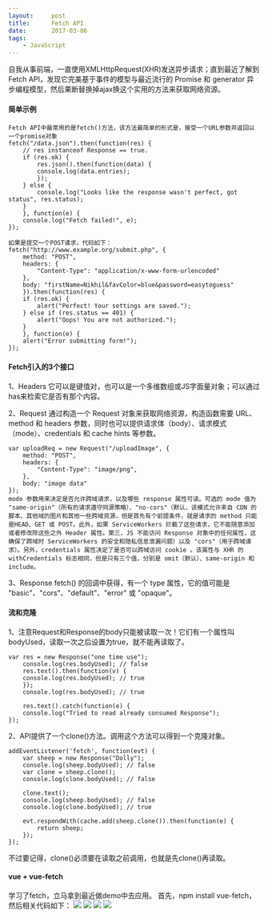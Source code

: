 ```yaml
---
layout:     post
title:      Fetch API
date:       2017-03-06
tags:
    - JavaScript
---	
```


自我从事前端，一直使用XMLHttpRequest(XHR)发送异步请求；直到最近了解到Fetch API，发现它完美基于事件的模型与最近流行的 Promise 和 generator 异步编程模型，然后果断替换掉ajax换这个实用的方法来获取网络资源。

#### 简单示例
    Fetch API中最常用的是fetch()方法，该方法最简单的形式是，接受一个URL参数并返回以一个promise对象
    fetch("/data.json").then(function(res) {
        // res instanceof Response == true.
        if (res.ok) {
            res.json().then(function(data) {
            console.log(data.entries);
            });
        } else {
            console.log("Looks like the response wasn't perfect, got status", res.status);
        }
        }, function(e) {
        console.log("Fetch failed!", e);
    });

    如果是提交一个POST请求，代码如下：
    fetch("http://www.example.org/submit.php", {
        method: "POST",
        headers: {
            "Content-Type": "application/x-www-form-urlencoded"
        },
        body: "firstName=Nikhil&favColor=blue&password=easytoguess"
        }).then(function(res) {
        if (res.ok) {
            alert("Perfect! Your settings are saved.");
        } else if (res.status == 401) {
            alert("Oops! You are not authorized.");
        }
        }, function(e) {
        alert("Error submitting form!");
    });


#### Fetch引入的3个接口
1、Headers 它可以是键值对，也可以是一个多维数组或JS字面量对象；可以通过has来检索它是否有那个内容。

2、Request 通过构造一个 Request 对象来获取网络资源，构造函数需要 URL、method 和 headers 参数，同时也可以提供请求体（body）、请求模式（mode）、credentials 和 cache hints 等参数。

    var uploadReq = new Request("/uploadImage", {
        method: "POST",
        headers: {
            "Content-Type": "image/png",
        },
        body: "image data"
    });
    mode 参数用来决定是否允许跨域请求，以及哪些 response 属性可读。可选的 mode 值为 "same-origin"（所有的请求遵守同源策略）、"no-cors"（默认，该模式允许来自 CDN 的脚本、其他域的图片和其他一些跨域资源，但是首先有个前提条件，就是请求的 method 只能是HEAD、GET 或 POST。此外，如果 ServiceWorkers 拦截了这些请求，它不能随意添加或者修改除这些之外 Header 属性。第三，JS 不能访问 Response 对象中的任何属性，这确保了跨域时 ServiceWorkers 的安全和隐私信息泄漏问题）以及 "cors"（用于跨域请求）。另外，credentials 属性决定了是否可以跨域访问 cookie 。该属性与 XHR 的withCredentials 标志相同，但是只有三个值，分别是 omit（默认）、same-origin 和 include。

3、Response  fetch() 的回调中获得，有一个 type 属性，它的值可能是 "basic"、"cors"、"default"、"error" 或 "opaque"。

#### 流和克隆
1、注意Request和Response的body只能被读取一次！它们有一个属性叫bodyUsed，读取一次之后设置为true，就不能再读取了。

    var res = new Response("one time use");
        console.log(res.bodyUsed); // false
        res.text().then(function(v) {
        console.log(res.bodyUsed); // true
        });
        console.log(res.bodyUsed); // true

        res.text().catch(function(e) {
        console.log("Tried to read already consumed Response");
    });


2、API提供了一个clone()方法。调用这个方法可以得到一个克隆对象。

    addEventListener('fetch', function(evt) {
        var sheep = new Response("Dolly");
        console.log(sheep.bodyUsed); // false
        var clone = sheep.clone();
        console.log(clone.bodyUsed); // false

        clone.text();
        console.log(sheep.bodyUsed); // false
        console.log(clone.bodyUsed); // true

        evt.respondWith(cache.add(sheep.clone()).then(function(e) {
            return sheep;
        });
    });

不过要记得，clone()必须要在读取之前调用，也就是先clone()再读取。


#### vue + vue-fetch
学习了fetch，立马拿到最近做demo中去应用。
首先，npm install vue-fetch，然后相关代码如下：
![](http://7xnl4q.com1.z0.glb.clouddn.com/fetch-1.png)
![](http://7xnl4q.com1.z0.glb.clouddn.com/fetch-2.png)
![](http://7xnl4q.com1.z0.glb.clouddn.com/fetch-3.png)
![](http://7xnl4q.com1.z0.glb.clouddn.com/fetch-4.png)